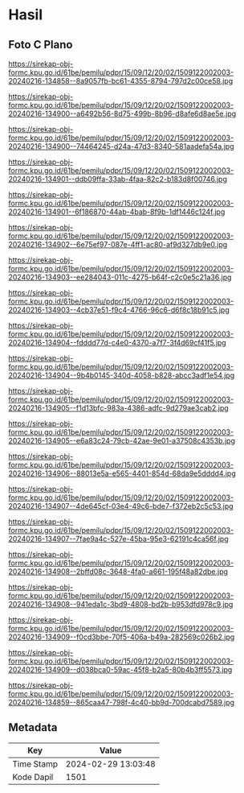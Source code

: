 # Hasil

## Foto C Plano

https://sirekap-obj-formc.kpu.go.id/61be/pemilu/pdpr/15/09/12/20/02/1509122002003-20240216-134858--8a9057fb-bc61-4355-8794-797d2c00ce58.jpg

https://sirekap-obj-formc.kpu.go.id/61be/pemilu/pdpr/15/09/12/20/02/1509122002003-20240216-134900--a6492b56-8d75-499b-8b96-d8afe6d8ae5e.jpg

https://sirekap-obj-formc.kpu.go.id/61be/pemilu/pdpr/15/09/12/20/02/1509122002003-20240216-134900--74464245-d24a-47d3-8340-581aadefa54a.jpg

https://sirekap-obj-formc.kpu.go.id/61be/pemilu/pdpr/15/09/12/20/02/1509122002003-20240216-134901--ddb09ffa-33ab-4faa-82c2-b183d8f00746.jpg

https://sirekap-obj-formc.kpu.go.id/61be/pemilu/pdpr/15/09/12/20/02/1509122002003-20240216-134901--6f186870-44ab-4bab-8f9b-1df1446c124f.jpg

https://sirekap-obj-formc.kpu.go.id/61be/pemilu/pdpr/15/09/12/20/02/1509122002003-20240216-134902--6e75ef97-087e-4ff1-ac80-af9d327db9e0.jpg

https://sirekap-obj-formc.kpu.go.id/61be/pemilu/pdpr/15/09/12/20/02/1509122002003-20240216-134903--ee284043-011c-4275-b64f-c2c0e5c21a36.jpg

https://sirekap-obj-formc.kpu.go.id/61be/pemilu/pdpr/15/09/12/20/02/1509122002003-20240216-134903--4cb37e51-f9c4-4766-96c6-d6f8c18b91c5.jpg

https://sirekap-obj-formc.kpu.go.id/61be/pemilu/pdpr/15/09/12/20/02/1509122002003-20240216-134904--fdddd77d-c4e0-4370-a7f7-3f4d69cf41f5.jpg

https://sirekap-obj-formc.kpu.go.id/61be/pemilu/pdpr/15/09/12/20/02/1509122002003-20240216-134904--9b4b0145-340d-4058-b828-abcc3adf1e54.jpg

https://sirekap-obj-formc.kpu.go.id/61be/pemilu/pdpr/15/09/12/20/02/1509122002003-20240216-134905--f1d13bfc-983a-4386-adfc-9d279ae3cab2.jpg

https://sirekap-obj-formc.kpu.go.id/61be/pemilu/pdpr/15/09/12/20/02/1509122002003-20240216-134905--e6a83c24-79cb-42ae-9e01-a37508c4353b.jpg

https://sirekap-obj-formc.kpu.go.id/61be/pemilu/pdpr/15/09/12/20/02/1509122002003-20240216-134906--88013e5a-e565-4401-854d-68da9e5dddd4.jpg

https://sirekap-obj-formc.kpu.go.id/61be/pemilu/pdpr/15/09/12/20/02/1509122002003-20240216-134907--4de645cf-03e4-49c6-bde7-f372eb2c5c53.jpg

https://sirekap-obj-formc.kpu.go.id/61be/pemilu/pdpr/15/09/12/20/02/1509122002003-20240216-134907--7fae9a4c-527e-45ba-95e3-62191c4ca56f.jpg

https://sirekap-obj-formc.kpu.go.id/61be/pemilu/pdpr/15/09/12/20/02/1509122002003-20240216-134908--2bffd08c-3648-4fa0-a661-195f48a82dbe.jpg

https://sirekap-obj-formc.kpu.go.id/61be/pemilu/pdpr/15/09/12/20/02/1509122002003-20240216-134908--941eda1c-3bd9-4808-bd2b-b953dfd978c9.jpg

https://sirekap-obj-formc.kpu.go.id/61be/pemilu/pdpr/15/09/12/20/02/1509122002003-20240216-134909--f0cd3bbe-70f5-406a-b49a-282569c026b2.jpg

https://sirekap-obj-formc.kpu.go.id/61be/pemilu/pdpr/15/09/12/20/02/1509122002003-20240216-134909--d038bca0-59ac-45f8-b2a5-80b4b3ff5573.jpg

https://sirekap-obj-formc.kpu.go.id/61be/pemilu/pdpr/15/09/12/20/02/1509122002003-20240216-134859--865caa47-798f-4c40-bb9d-700dcabd7589.jpg


## Metadata

| Key        | Value               |
| ---------- | ------------------- |
| Time Stamp | 2024-02-29 13:03:48 |
| Kode Dapil | 1501                |



